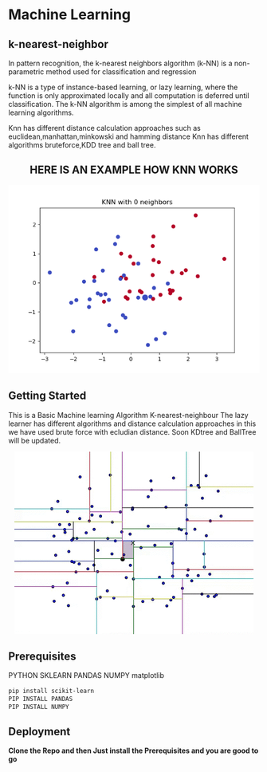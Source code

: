 # Machine Learning
## k-nearest-neighbor

In pattern recognition, the k-nearest neighbors algorithm (k-NN) is a non-parametric method used for classification and regression

k-NN is a type of instance-based learning, or lazy learning, where the function is only approximated locally and all computation is deferred until classification. The k-NN algorithm is among the simplest of all machine learning algorithms.

Knn has different distance calculation approaches such as euclidean,manhattan,minkowski and hamming distance
Knn has different algorithms bruteforce,KDD tree and ball tree.

<div align="center">
<h2>HERE IS AN EXAMPLE HOW KNN WORKS</h2>
</div>

<p align="center">
  <img src="examples/knn_neigh.gif">
</p>

## Getting Started 

This is a Basic Machine learning Algorithm K-nearest-neighbour The lazy learner has different algorithms and distance calculation approaches in this we have used brute force with ecludian distance. Soon KDtree and BallTree will be updated.

<p align="center">
  <img src="examples/kd.gif">
</p>

## Prerequisites

PYTHON
SKLEARN
PANDAS
NUMPY
matplotlib
```
pip install scikit-learn
PIP INSTALL PANDAS
PIP INSTALL NUMPY
```

## Deployment

**Clone the Repo and then Just install the Prerequisites and you are good to go**
